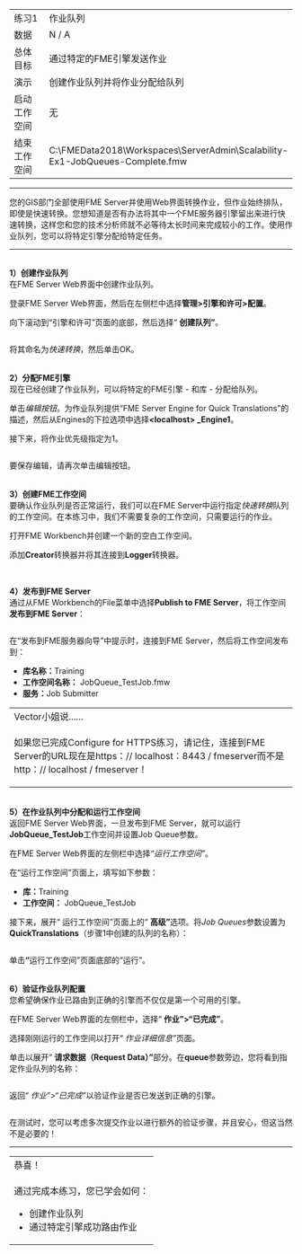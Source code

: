   <div id="readme" class="readme blob instapaper_body">
    <article class="markdown-body entry-content" itemprop="text">
<table>
<tbody><tr>
<td width="25%">
<i></i><font style="vertical-align: inherit;"><font style="vertical-align: inherit;">
练习1
</font></font></td>
<td><font style="vertical-align: inherit;"><font style="vertical-align: inherit;">
作业队列
</font></font></td>
</tr>
<tr>
<td><font style="vertical-align: inherit;"><font style="vertical-align: inherit;">数据</font></font></td>
<td><font style="vertical-align: inherit;"><font style="vertical-align: inherit;">N / A</font></font></td>
</tr>
<tr>
<td><font style="vertical-align: inherit;"><font style="vertical-align: inherit;">总体目标</font></font></td>
<td><font style="vertical-align: inherit;"><font style="vertical-align: inherit;">通过特定的FME引擎发送作业</font></font></td>
</tr>
<tr>
<td><font style="vertical-align: inherit;"><font style="vertical-align: inherit;">演示</font></font></td>
<td><font style="vertical-align: inherit;"><font style="vertical-align: inherit;">创建作业队列并将作业分配给队列</font></font></td>
</tr>
<tr>
<td><font style="vertical-align: inherit;"><font style="vertical-align: inherit;">启动工作空间</font></font></td>
<td><font style="vertical-align: inherit;"><font style="vertical-align: inherit;">无</font></font></td>
</tr>
<tr>
<td><font style="vertical-align: inherit;"><font style="vertical-align: inherit;">结束工作空间</font></font></td>
<td><font style="vertical-align: inherit;"><font style="vertical-align: inherit;">C:\FMEData2018\Workspaces\ServerAdmin\Scalability-Ex1-JobQueues-Complete.fmw
</font></font></td>
</tr>
</tbody></table>
<hr>
<p><font style="vertical-align: inherit;"><font style="vertical-align: inherit;">您的GIS部门全部使用FME Server并使用Web界面转换作业，但作业始终排队，即使是快速转换。</font><font style="vertical-align: inherit;">您想知道是否有办法将其中一个FME服务器引擎留出来进行快速转换，这样您和您的技术分析师就不必等待太长时间来完成较小的工作。</font><font style="vertical-align: inherit;">使用作业队列，您可以将特定引擎分配给特定任务。</font></font></p>
<hr>
<p><br><strong><font style="vertical-align: inherit;"><font style="vertical-align: inherit;">1）创建作业队列</font></font></strong>
<br><font style="vertical-align: inherit;"><font style="vertical-align: inherit;">在FME Server Web界面中创建作业队列。</font></font></p>
<p><font style="vertical-align: inherit;"><font style="vertical-align: inherit;">登录FME Server Web界面，然后</font><font style="vertical-align: inherit;">在左侧栏中</font><font style="vertical-align: inherit;">选择</font></font><strong><font style="vertical-align: inherit;"><font style="vertical-align: inherit;">管理&gt;引擎和许可&gt;配置</font></font></strong><font style="vertical-align: inherit;"><font style="vertical-align: inherit;">。</font></font></p>
<p><font style="vertical-align: inherit;"><font style="vertical-align: inherit;">向下滚动到“引擎和许可”页面的底部，然后选择“ </font></font><strong><font style="vertical-align: inherit;"><font style="vertical-align: inherit;">创建队列”</font></font></strong><font style="vertical-align: inherit;"><font style="vertical-align: inherit;">。</font></font></p>
<p><a target="_blank" rel="noopener noreferrer" href="https://github.com/domix2000/FMETraining-1/blob/Server-Admin-2018/ServerAdmin4Scalability/Images/4.201.Ex1.Create_JobQueue.png"><img src="./FMETraining-1 _ Exercise1_JobQueues_files/4.201.Ex1.Create_JobQueue.png" alt="" style="max-width:100%;"></a></p>
<p><font style="vertical-align: inherit;"><font style="vertical-align: inherit;">将其命名为</font></font><em><font style="vertical-align: inherit;"><font style="vertical-align: inherit;">快速转换</font></font></em><font style="vertical-align: inherit;"><font style="vertical-align: inherit;">，然后单击OK。</font></font></p>
<p><br><strong><font style="vertical-align: inherit;"><font style="vertical-align: inherit;">2）分配FME引擎</font></font></strong>
<br><font style="vertical-align: inherit;"><font style="vertical-align: inherit;">现在已经创建了作业队列，可以将特定的FME引擎 - 和库 - 分配给队列。</font></font></p>
<p><font style="vertical-align: inherit;"><font style="vertical-align: inherit;">单击</font></font><em><font style="vertical-align: inherit;"><font style="vertical-align: inherit;">编辑按钮</font></font></em><font style="vertical-align: inherit;"><font style="vertical-align: inherit;">。</font><font style="vertical-align: inherit;">为作业队列提供“FME Server Engine for Quick Translations”的描述，然后</font><font style="vertical-align: inherit;">从Engines的下拉选项中</font><font style="vertical-align: inherit;">选择</font></font><strong><font style="vertical-align: inherit;"><font style="vertical-align: inherit;">&lt;localhost&gt; _Engine1</font></font></strong><font style="vertical-align: inherit;"><font style="vertical-align: inherit;">。</font></font></p>
<p><font style="vertical-align: inherit;"><font style="vertical-align: inherit;">接下来，将作业优先级指定为1。</font></font></p>

<p><a target="_blank" rel="noopener noreferrer" href="https://github.com/domix2000/FMETraining-1/blob/Server-Admin-2018/ServerAdmin4Scalability/Images/4.202.Ex1.JobQueue_SelectEngine.png"><img src="./FMETraining-1 _ Exercise1_JobQueues_files/4.202.Ex1.JobQueue_SelectEngine.png" alt="" style="max-width:100%;"></a></p>
<p><font style="vertical-align: inherit;"><font style="vertical-align: inherit;">要保存编辑，请再次单击编辑按钮。</font></font></p>
<p><br><strong><font style="vertical-align: inherit;"><font style="vertical-align: inherit;">3）创建FME工作空间</font></font></strong>
<br><font style="vertical-align: inherit;"><font style="vertical-align: inherit;">要确认作业队列是否正常运行，我们可以在FME Server中运行指定</font></font><em><font style="vertical-align: inherit;"><font style="vertical-align: inherit;">快速转换</font></font></em><font style="vertical-align: inherit;"><font style="vertical-align: inherit;">队列</font><font style="vertical-align: inherit;">的工作空间</font><font style="vertical-align: inherit;">。</font><font style="vertical-align: inherit;">在本练习中，我们不需要复杂的工作空间，只需要运行的作业。</font></font></p>
<p><font style="vertical-align: inherit;"><font style="vertical-align: inherit;">打开FME Workbench并创建一个新的空白工作空间。</font></font></p>
<p><font style="vertical-align: inherit;"><font style="vertical-align: inherit;">添加</font></font><strong><font style="vertical-align: inherit;"><font style="vertical-align: inherit;">Creator</font></font></strong><font style="vertical-align: inherit;"><font style="vertical-align: inherit;">转换器并将其连接到</font></font><strong><font style="vertical-align: inherit;"><font style="vertical-align: inherit;">Logger</font></font></strong><font style="vertical-align: inherit;"><font style="vertical-align: inherit;">转换器。</font></font></p>
<p><a target="_blank" rel="noopener noreferrer" href="https://github.com/domix2000/FMETraining-1/blob/Server-Admin-2018/ServerAdmin4Scalability/Images/4.203.Ex1.JobQueue_Workspace.png"><img src="./FMETraining-1 _ Exercise1_JobQueues_files/4.203.Ex1.JobQueue_Workspace.png" alt="" style="max-width:100%;"></a></p>
<p><br><strong><font style="vertical-align: inherit;"><font style="vertical-align: inherit;">4）发布到FME Server</font></font></strong>
<br><font style="vertical-align: inherit;"><font style="vertical-align: inherit;">通过</font><font style="vertical-align: inherit;">从FME Workbench的File菜单中</font><font style="vertical-align: inherit;">选择</font></font><strong><font style="vertical-align: inherit;"><font style="vertical-align: inherit;">Publish to FME Server</font></font></strong><font style="vertical-align: inherit;"><font style="vertical-align: inherit;">，将</font><font style="vertical-align: inherit;">工作空间</font><strong><font style="vertical-align: inherit;">发布到FME Server</font></strong><font style="vertical-align: inherit;">：</font></font></p>
<p><a target="_blank" rel="noopener noreferrer" href="https://github.com/domix2000/FMETraining-1/blob/Server-Admin-2018/ServerAdmin4Scalability/Images/4.204.Ex1.PublishToServer.png"><img src="./FMETraining-1 _ Exercise1_JobQueues_files/4.204.Ex1.PublishToServer.png" alt="" style="max-width:100%;"></a></p>
<p><font style="vertical-align: inherit;"><font style="vertical-align: inherit;">在“发布到FME服务器向导”中提示时，连接到FME Server，然后将工作空间发布到：</font></font></p>
<ul>
<li><strong><font style="vertical-align: inherit;"><font style="vertical-align: inherit;">库名称：</font></font></strong><font style="vertical-align: inherit;"><font style="vertical-align: inherit;">Training</font></font></li>
<li><strong><font style="vertical-align: inherit;"><font style="vertical-align: inherit;">工作空间名称：</font></font></strong><font style="vertical-align: inherit;"><font style="vertical-align: inherit;"> JobQueue_TestJob.fmw</font></font></li>
<li><strong><font style="vertical-align: inherit;"><font style="vertical-align: inherit;">服务：</font></font></strong><font style="vertical-align: inherit;"><font style="vertical-align: inherit;">Job Submitter</font></font></li>
</ul>

<table>
<tbody><tr>
<td>
<i></i><font style="vertical-align: inherit;"><font style="vertical-align: inherit;">
Vector小姐说......
</font></font></td>
</tr>
<tr>
<td><font style="vertical-align: inherit;"><font style="vertical-align: inherit;">

如果您已完成Configure for HTTPS练习，请记住，连接到FME Server的URL现在是https：// localhost：8443 / fmeserver而不是http：// localhost / fmeserver！

</font></font></td>
</tr>
</tbody></table>
<p><br><strong><font style="vertical-align: inherit;"><font style="vertical-align: inherit;">5）在作业队列中分配和运行工作空间</font></font></strong>
<br><font style="vertical-align: inherit;"><font style="vertical-align: inherit;">返回FME Server Web界面，一旦发布到FME Server，就可以运行</font></font><strong><font style="vertical-align: inherit;"><font style="vertical-align: inherit;">JobQueue_TestJob</font></font></strong><font style="vertical-align: inherit;"><font style="vertical-align: inherit;">工作空间并设置Job Queue参数。</font></font></p>
<p><font style="vertical-align: inherit;"><font style="vertical-align: inherit;">在FME Server Web界面的左侧栏中</font><font style="vertical-align: inherit;">选择</font></font><em><font style="vertical-align: inherit;"><font style="vertical-align: inherit;">“运行工作空间”</font></font></em><font style="vertical-align: inherit;"><font style="vertical-align: inherit;">。</font></font></p>
<p><font style="vertical-align: inherit;"><font style="vertical-align: inherit;">在“运行工作空间”页面上，填写如下参数：</font></font></p>
<ul>
<li><strong><font style="vertical-align: inherit;"><font style="vertical-align: inherit;">库：</font></font></strong><font style="vertical-align: inherit;"><font style="vertical-align: inherit;">Training</font></font></li>
<li><strong><font style="vertical-align: inherit;"><font style="vertical-align: inherit;">工作空间：</font></font></strong><font style="vertical-align: inherit;"><font style="vertical-align: inherit;"> JobQueue_TestJob</font></font></li>
</ul>
<p><font style="vertical-align: inherit;"><font style="vertical-align: inherit;">接下来，展开“ </font><font style="vertical-align: inherit;">运行工作空间”页面上的“ </font></font><strong><font style="vertical-align: inherit;"><font style="vertical-align: inherit;">高级”</font></font></strong><font style="vertical-align: inherit;"><font style="vertical-align: inherit;">选项。</font><font style="vertical-align: inherit;">将</font></font><em><font style="vertical-align: inherit;"><font style="vertical-align: inherit;">Job Queues</font></font></em><font style="vertical-align: inherit;"><font style="vertical-align: inherit;">参数</font><font style="vertical-align: inherit;">设置</font><font style="vertical-align: inherit;">为</font></font><strong><font style="vertical-align: inherit;"><font style="vertical-align: inherit;">QuickTranslations</font></font></strong><font style="vertical-align: inherit;"><font style="vertical-align: inherit;">（步骤1中创建的队列的名称）：</font></font></p>
<p><a target="_blank" rel="noopener noreferrer" href="https://github.com/domix2000/FMETraining-1/blob/Server-Admin-2018/ServerAdmin4Scalability/Images/4.205.Ex1.RunWorkspace_JobQueue.png"><img src="./FMETraining-1 _ Exercise1_JobQueues_files/4.205.Ex1.RunWorkspace_JobQueue.png" alt="" style="max-width:100%;"></a></p>
<p><font style="vertical-align: inherit;"><font style="vertical-align: inherit;">单击</font></font><strong><font style="vertical-align: inherit;"><font style="vertical-align: inherit;">“</font></font></strong><font style="vertical-align: inherit;"><font style="vertical-align: inherit;">运行工作空间”页面底部的“运行”。</font></font></p>
<p><br><strong><font style="vertical-align: inherit;"><font style="vertical-align: inherit;">6）验证作业队列配置</font></font></strong>
<br><font style="vertical-align: inherit;"><font style="vertical-align: inherit;">您希望确保作业已路由到正确的引擎而不仅仅是第一个可用的引擎。</font></font></p>
<p><font style="vertical-align: inherit;"><font style="vertical-align: inherit;">在FME Server Web界面的左侧栏中，选择“ </font></font><strong><font style="vertical-align: inherit;"><font style="vertical-align: inherit;">作业”&gt;“已完成”</font></font></strong><font style="vertical-align: inherit;"><font style="vertical-align: inherit;">。</font></font></p>
<p><font style="vertical-align: inherit;"><font style="vertical-align: inherit;">选择刚刚运行的工作空间以打开“ </font></font><em><font style="vertical-align: inherit;"><font style="vertical-align: inherit;">作业详细信息”</font></font></em><font style="vertical-align: inherit;"><font style="vertical-align: inherit;">页面。</font></font></p>
<p><font style="vertical-align: inherit;"><font style="vertical-align: inherit;">单击以展开“ </font></font><strong><font style="vertical-align: inherit;"><font style="vertical-align: inherit;">请求数据（Request Data）”</font></font></strong><font style="vertical-align: inherit;"><font style="vertical-align: inherit;">部分。</font><font style="vertical-align: inherit;">在</font></font><strong><font style="vertical-align: inherit;"><font style="vertical-align: inherit;">queue</font></font></strong><font style="vertical-align: inherit;"><font style="vertical-align: inherit;">参数</font><font style="vertical-align: inherit;">旁边</font><font style="vertical-align: inherit;">，您将看到指定作业队列的名称：</font></font></p>
<p><a target="_blank" rel="noopener noreferrer" href="https://github.com/domix2000/FMETraining-1/blob/Server-Admin-2018/ServerAdmin4Scalability/Images/4.206.Ex1.VerifyJobQueue_Success.png"><img src="./FMETraining-1 _ Exercise1_JobQueues_files/4.206.Ex1.VerifyJobQueue_Success.png" alt="" style="max-width:100%;"></a></p>
<p><font style="vertical-align: inherit;"><font style="vertical-align: inherit;">返回“ </font></font><em><font style="vertical-align: inherit;"><font style="vertical-align: inherit;">作业”&gt;“已完成”</font></font></em><font style="vertical-align: inherit;"><font style="vertical-align: inherit;">以验证作业是否已发送到正确的引擎。</font></font></p>
<p><a target="_blank" rel="noopener noreferrer" href="https://github.com/domix2000/FMETraining-1/blob/Server-Admin-2018/ServerAdmin4Scalability/Images/4.207.Ex1.CompletedJobQueue.png"><img src="./FMETraining-1 _ Exercise1_JobQueues_files/4.207.Ex1.CompletedJobQueue.png" alt="" style="max-width:100%;"></a></p>
<p><font style="vertical-align: inherit;"><font style="vertical-align: inherit;">在测试时，您可以考虑多次提交作业以进行额外的验证步骤，并且安心，但这当然不是必要的！</font></font></p>
<hr>

<table>
<tbody><tr>
<td>
<i></i><font style="vertical-align: inherit;"><font style="vertical-align: inherit;">
恭喜！
</font></font></td>
</tr>
<tr>
<td><font style="vertical-align: inherit;"><font style="vertical-align: inherit;">

通过完成本练习，您已学会如何：
</font></font><br>
<ul><li><font style="vertical-align: inherit;"><font style="vertical-align: inherit;">创建作业队列</font></font></li>
<li><font style="vertical-align: inherit;"><font style="vertical-align: inherit;">通过特定引擎成功路由作业</font></font></li>
</ul>

</td>
</tr>
</tbody></table>
</article>
  </div>
